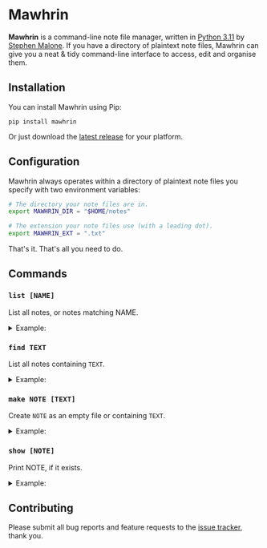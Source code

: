 # Mawhrin

**Mawhrin** is a command-line note file manager, written in [Python 3.11][py] by [Stephen Malone][sm]. If you have a directory of plaintext note files, Mawhrin can give you a neat & tidy command-line interface to access, edit and organise them.

## Installation

You can install Mawhrin using Pip:

```
pip install mawhrin
```

Or just download the [latest release][rl] for your platform.

## Configuration

Mawhrin always operates within a directory of plaintext note files you specify with two environment variables:

```bash
# The directory your note files are in.
export MAWHRIN_DIR = "$HOME/notes"

# The extension your note files use (with a leading dot).
export MAWHRIN_EXT = ".txt"
```

That's it. That's all you need to do. 

## Commands

### `list [NAME]`

List all notes, or notes matching NAME.

<details><summary>Example:</summary>

```
$ mawhrin list
books_to_read
recipes_pasta
recipes_vegan
todos-2024

$ mawhrin list 2024
todos-2024
```

</details>

### `find TEXT`

List all notes containing `TEXT`.

<details><summary>Example:</summary>

```
$ mawhrin find broccoli 
recipes_pasta
recipes_vegan
```

</details>

### `make NOTE [TEXT]`

Create `NOTE` as an empty file or containing `TEXT`.

<details><summary>Example:</summary>

```
$ mawhrin make todos_2025 "- [ ] Import old todos."
$ mawhrin show todos_2025
- [ ] Import old todos.
```

</details>

### `show [NOTE]`

Print NOTE, if it exists.

<details><summary>Example:</summary>

```
$ mawhrin show books_to_read
- [x] The Player of Games by Iain M. Banks
...
```

</details>

## Contributing

Please submit all bug reports and feature requests to the [issue tracker][is], thank you.  

[is]: https://github.com/stvmln86/mawhrin/issues
[rl]: https://github.com/stvmln86/mawhrin/releases/latest
[sm]: https://github.com/stvmln86
[py]: https://www.python.org/downloads/release/python-3110/
